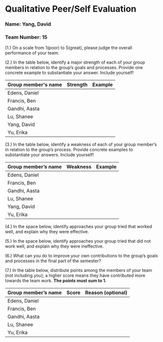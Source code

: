 # Qualitative Peer/Self Evaluation

### Name: Yang, David
### Team Number: 15

(1.) On a scale from 1(poor) to 5(great), please judge the overall performance of your team:

(2.) In the table below, identify a major strength of each of your group members in relation to the group’s goals and processes. Provide one concrete example to substantiate your answer. Include yourself!

| Group member's name | Strength | Example |
| ------------------- | -------- | ------- |
|Edens, Daniel|||
|Francis, Ben|||
|Gandhi, Aasta|||
|Lu, Shanee|||
|Yang, David|||
|Yu, Erika|||

(3.) In the table below, identify a weakness of each of your group member’s in relation to the group’s process. Provide concrete examples to substantiate your answers. Include yourself!

| Group member’s name | Weakness | Example |
| ------------------- | -------- | ------- |
|Edens, Daniel|||
|Francis, Ben|||
|Gandhi, Aasta|||
|Lu, Shanee|||
|Yang, David|||
|Yu, Erika|||

(4.) In the space below, identify approaches your group tried that worked well, and explain why they were effective.

(5.) In the space below, identify approaches your group tried that did not work well, and explain why they were ineffective.

(6.) What can you do to improve your own contributions to the group’s goals and processes in the final part of the semester?

(7.) In the table below, distribute points among the members of your team (not including you); a higher score means they have contributed more towards the team work. **The points must sum to 1.**

| Group member’s name | Score | Reason (optional) |
| ------------------- | ----- | ----------------- |
|Edens, Daniel|||
|Francis, Ben|||
|Gandhi, Aasta|||
|Lu, Shanee|||
|Yu, Erika|||

